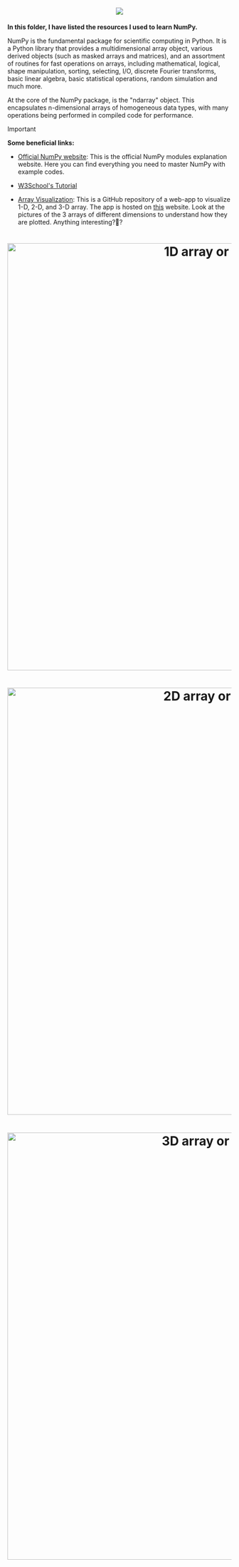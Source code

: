 <h1 align="center">
    <img src="https://numpy.org/doc/stable/_static/numpylogo_dark.svg" />
</h1>

**In this folder, I have listed the resources I used to learn NumPy.**

NumPy is the fundamental package for scientific computing in Python. It is a Python library that provides a multidimensional array object, various derived objects (such as masked arrays and matrices), and an assortment of routines for fast operations on arrays, including mathematical, logical, shape manipulation, sorting, selecting, I/O, discrete Fourier transforms, basic linear algebra, basic statistical operations, random simulation and much more.

At the core of the NumPy package, is the "ndarray" object. This encapsulates n-dimensional arrays of homogeneous data types, with many operations being performed in compiled code for performance.

>[!IMPORTANT]
>**Some beneficial links:**

- [Official NumPy website](https://numpy.org/doc/stable/index.html): This is the official NumPy modules explanation website. Here you can find everything you need to master NumPy with example codes.

- [W3School's Tutorial](https://www.w3schools.com/python/numpy/default.asp)

- [Array Visualization](https://github.com/tom-draper/array-3d-viz): This is a GitHub repository of a web-app to visualize 1-D, 2-D, and 3-D array. The app is hosted on [this](https://array-3d-viz.vercel.app/) website. Look at the pictures of the 3 arrays of different dimensions to understand how they are plotted. Anything interesting?🤔?

<h1 align="center">
    <img width="959" alt="1D array or A Vector" src="https://github.com/NIJ69/SimplePythonCodes/assets/143352318/ea8c9b40-8b87-4def-b71e-62e55bbfe927">
</h1>

<h1 align="center">
    <img width="959" alt="2D array or A Matrix" src="https://github.com/NIJ69/SimplePythonCodes/assets/143352318/f8307af5-3959-457f-ae12-be915678487b">
</h1>

<h1 align="center">
    <img width="959" alt="3D array or A Tensor" src="https://github.com/NIJ69/SimplePythonCodes/assets/143352318/2d7511f4-29e3-4f9f-8862-e3a76b652928">
</h1>